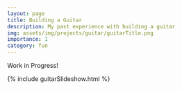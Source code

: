 ```yaml
---
layout: page
title: Building a Guitar
description: My past experience with building a guitar
img: assets/img/projects/guitar/guitarTitle.png
importance: 1
category: fun
---
```


Work in Progress!


{% include guitarSlideshow.html %}